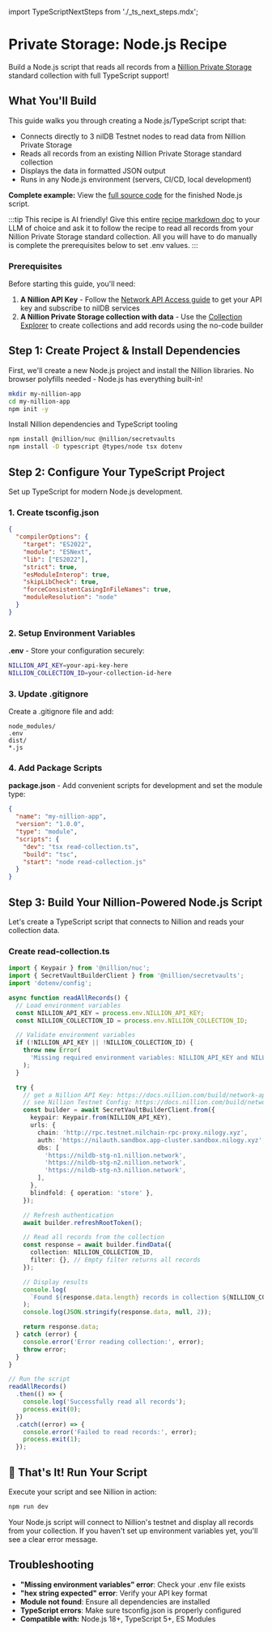 import TypeScriptNextSteps from './\_ts_next_steps.mdx';

# Private Storage: Node.js Recipe

Build a Node.js script that reads all records from a [Nillion Private Storage](/build/private-storage/overview) standard collection with full TypeScript support!

## What You'll Build

This guide walks you through creating a Node.js/TypeScript script that:

- Connects directly to 3 nilDB Testnet nodes to read data from Nillion Private Storage
- Reads all records from an existing Nillion Private Storage standard collection
- Displays the data in formatted JSON output
- Runs in any Node.js environment (servers, CI/CD, local development)

**Complete example:** View the [full source code](https://github.com/NillionNetwork/blind-module-examples/tree/main/nildb/secretvaults-ts/standard-collection/nodejs-script-recipe) for the finished Node.js script.

:::tip
This recipe is AI friendly! Give this entire [recipe markdown doc](https://github.com/NillionNetwork/nillion-docs/blob/main/docs/build/private-storage/platform-nodejs.md) to your LLM of choice and ask it to follow the recipe to read all records from your Nillion Private Storage standard collection. All you will have to do manually is complete the prerequisites below to set .env values.
:::

### Prerequisites

Before starting this guide, you'll need:

1. **A Nillion API Key** - Follow the [Network API Access guide](/build/network-api-access) to get your API key and subscribe to nilDB services
2. **A Nillion Private Storage collection with data** - Use the [Collection Explorer](/build/private-storage/collection-explorer) to create collections and add records using the no-code builder

## Step 1: Create Project & Install Dependencies

First, we'll create a new Node.js project and install the Nillion libraries. No browser polyfills needed - Node.js has everything built-in!

```bash
mkdir my-nillion-app
cd my-nillion-app
npm init -y
```

Install Nillion dependencies and TypeScript tooling

```bash
npm install @nillion/nuc @nillion/secretvaults
npm install -D typescript @types/node tsx dotenv
```

## Step 2: Configure Your TypeScript Project

Set up TypeScript for modern Node.js development.

### 1. Create tsconfig.json

```json
{
  "compilerOptions": {
    "target": "ES2022",
    "module": "ESNext",
    "lib": ["ES2022"],
    "strict": true,
    "esModuleInterop": true,
    "skipLibCheck": true,
    "forceConsistentCasingInFileNames": true,
    "moduleResolution": "node"
  }
}
```

### 2. Setup Environment Variables

**.env** - Store your configuration securely:

```bash
NILLION_API_KEY=your-api-key-here
NILLION_COLLECTION_ID=your-collection-id-here
```

### 3. Update .gitignore

Create a .gitignore file and add:

```
node_modules/
.env
dist/
*.js
```

### 4. Add Package Scripts

**package.json** - Add convenient scripts for development and set the module type:

```json
{
  "name": "my-nillion-app",
  "version": "1.0.0",
  "type": "module",
  "scripts": {
    "dev": "tsx read-collection.ts",
    "build": "tsc",
    "start": "node read-collection.js"
  }
}
```

## Step 3: Build Your Nillion-Powered Node.js Script

Let's create a TypeScript script that connects to Nillion and reads your collection data.

### Create read-collection.ts

```typescript
import { Keypair } from '@nillion/nuc';
import { SecretVaultBuilderClient } from '@nillion/secretvaults';
import 'dotenv/config';

async function readAllRecords() {
  // Load environment variables
  const NILLION_API_KEY = process.env.NILLION_API_KEY;
  const NILLION_COLLECTION_ID = process.env.NILLION_COLLECTION_ID;

  // Validate environment variables
  if (!NILLION_API_KEY || !NILLION_COLLECTION_ID) {
    throw new Error(
      'Missing required environment variables: NILLION_API_KEY and NILLION_COLLECTION_ID'
    );
  }

  try {
    // get a Nillion API Key: https://docs.nillion.com/build/network-api-access
    // see Nillion Testnet Config: https://docs.nillion.com/build/network-config#nildb-nodes
    const builder = await SecretVaultBuilderClient.from({
      keypair: Keypair.from(NILLION_API_KEY),
      urls: {
        chain: 'http://rpc.testnet.nilchain-rpc-proxy.nilogy.xyz',
        auth: 'https://nilauth.sandbox.app-cluster.sandbox.nilogy.xyz',
        dbs: [
          'https://nildb-stg-n1.nillion.network',
          'https://nildb-stg-n2.nillion.network',
          'https://nildb-stg-n3.nillion.network',
        ],
      },
      blindfold: { operation: 'store' },
    });

    // Refresh authentication
    await builder.refreshRootToken();

    // Read all records from the collection
    const response = await builder.findData({
      collection: NILLION_COLLECTION_ID,
      filter: {}, // Empty filter returns all records
    });

    // Display results
    console.log(
      `Found ${response.data.length} records in collection ${NILLION_COLLECTION_ID}:`
    );
    console.log(JSON.stringify(response.data, null, 2));

    return response.data;
  } catch (error) {
    console.error('Error reading collection:', error);
    throw error;
  }
}

// Run the script
readAllRecords()
  .then(() => {
    console.log('Successfully read all records');
    process.exit(0);
  })
  .catch((error) => {
    console.error('Failed to read records:', error);
    process.exit(1);
  });
```

## 🎉 That's It! Run Your Script

Execute your script and see Nillion in action:

```bash
npm run dev
```

Your Node.js script will connect to Nillion's testnet and display all records from your collection. If you haven't set up environment variables yet, you'll see a clear error message.

## Troubleshooting

- **"Missing environment variables" error**: Check your .env file exists
- **"hex string expected" error**: Verify your API key format
- **Module not found**: Ensure all dependencies are installed
- **TypeScript errors**: Make sure tsconfig.json is properly configured
- **Compatible with:** Node.js 18+, TypeScript 5+, ES Modules

<TypeScriptNextSteps/>
